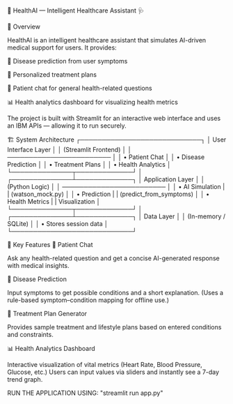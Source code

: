 💙 HealthAI — Intelligent Healthcare Assistant 🩺

🔬 Overview

HealthAI is an intelligent healthcare assistant that simulates AI-driven medical support for users.
It provides:

🧠 Disease prediction from user symptoms

💊 Personalized treatment plans

💬 Patient chat for general health-related questions

📊 Health analytics dashboard for visualizing health metrics

The project is built with Streamlit for an interactive web interface and uses an IBM APIs — allowing it to run securely.

🏗️ System Architecture
┌────────────────────────────┐
│     User Interface Layer   │
│     (Streamlit Frontend)   │
│  ────────────────────────  │
│  • Patient Chat            │
│  • Disease Prediction      │
│  • Treatment Plans         │
│  • Health Analytics        │
└──────────────┬─────────────┘
               │
┌──────────────┴─────────────┐
│     Application Layer      │
│      (Python Logic)        │
│  ────────────────────────  │
│  • AI Simulation           |
|    (watson_mock.py)        │
│  • Prediction              |
|    (predict_from_symptoms) │
│  • Health Metrics          |
|          Visualization     │
└──────────────┬─────────────┘
               │
┌──────────────┴─────────────┐
│         Data Layer         │
│   (In-memory / SQLite)     │
│  • Stores session data     │
└────────────────────────────┘

🌟 Key Features
💬 Patient Chat

Ask any health-related question and get a concise AI-generated response with medical insights.

🧠 Disease Prediction

Input symptoms to get possible conditions and a short explanation.
(Uses a rule-based symptom–condition mapping for offline use.)

💊 Treatment Plan Generator

Provides sample treatment and lifestyle plans based on entered conditions and constraints.

📊 Health Analytics Dashboard

Interactive visualization of vital metrics (Heart Rate, Blood Pressure, Glucose, etc.)
Users can input values via sliders and instantly see a 7-day trend graph.

RUN THE APPLICATION USING:
"streamlit run app.py"